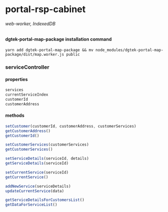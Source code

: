 # portal-rsp-cabinet

###### web-worker, IndexedDB

#### dgtek-portal-map-package installation command

```
yarn add dgtek-portal-map-package && mv node_modules/dgtek-portal-map-package/dist/map.worker.js public
```

### serviceController

#### properties

```js
services
currentServiceIndex
customerId
customerAddress
```

#### methods

```js
setCustomer(customerId, customerAddress, customerServices)
getCustomerAddress()
getCustomerId()

setCustomerServices(customerServices)
getCustomerServices()

setServiceDetails(serviceId, details)
getServiceDetails(serviceId)

setCurrentService(serviceId)
getCurrentService()

addNewService(serviceDetails)
updateCurrentService(data)

getServiceDetailsForCustomersList()
getDataForServiceList()
```
